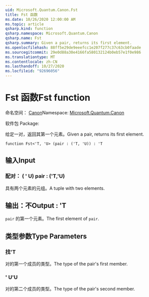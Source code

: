 ```yaml
---
uid: Microsoft.Quantum.Canon.Fst
title: Fst 函数
ms.date: 10/26/2020 12:00:00 AM
ms.topic: article
qsharp.kind: function
qsharp.namespace: Microsoft.Quantum.Canon
qsharp.name: Fst
qsharp.summary: Given a pair, returns its first element.
ms.openlocfilehash: 88ff5e29de9eeefcc1e207f277c37c63cb0faade
ms.sourcegitcommit: 29e0d88a30e4166fa580132124b0eb57e1f0e986
ms.translationtype: MT
ms.contentlocale: zh-CN
ms.lasthandoff: 10/27/2020
ms.locfileid: "92696056"
---
```

# <a name="fst-function"></a><span data-ttu-id="45425-102">Fst 函数</span><span class="sxs-lookup"><span data-stu-id="45425-102">Fst function</span></span>

<span data-ttu-id="45425-103">命名空间： [Canon](xref:Microsoft.Quantum.Canon)</span><span class="sxs-lookup"><span data-stu-id="45425-103">Namespace: [Microsoft.Quantum.Canon](xref:Microsoft.Quantum.Canon)</span></span>

<span data-ttu-id="45425-104">软件包 [](https://nuget.org/packages/)</span><span class="sxs-lookup"><span data-stu-id="45425-104">Package: [](https://nuget.org/packages/)</span></span>


<span data-ttu-id="45425-105">给定一对，返回其第一个元素。</span><span class="sxs-lookup"><span data-stu-id="45425-105">Given a pair, returns its first element.</span></span>

```qsharp
function Fst<'T, 'U> (pair : ('T, 'U)) : 'T
```


## <a name="input"></a><span data-ttu-id="45425-106">输入</span><span class="sxs-lookup"><span data-stu-id="45425-106">Input</span></span>

### <a name="pair--tu"></a><span data-ttu-id="45425-107">配对： ( ' U) </span><span class="sxs-lookup"><span data-stu-id="45425-107">pair : ('T,'U)</span></span>

<span data-ttu-id="45425-108">具有两个元素的元组。</span><span class="sxs-lookup"><span data-stu-id="45425-108">A tuple with two elements.</span></span>



## <a name="output--t"></a><span data-ttu-id="45425-109">输出：不</span><span class="sxs-lookup"><span data-stu-id="45425-109">Output : 'T</span></span>

<span data-ttu-id="45425-110">`pair` 的第一个元素。</span><span class="sxs-lookup"><span data-stu-id="45425-110">The first element of `pair`.</span></span>

## <a name="type-parameters"></a><span data-ttu-id="45425-111">类型参数</span><span class="sxs-lookup"><span data-stu-id="45425-111">Type Parameters</span></span>

### <a name="t"></a><span data-ttu-id="45425-112">找</span><span class="sxs-lookup"><span data-stu-id="45425-112">'T</span></span>

<span data-ttu-id="45425-113">对的第一个成员的类型。</span><span class="sxs-lookup"><span data-stu-id="45425-113">The type of the pair's first member.</span></span>
### <a name="u"></a><span data-ttu-id="45425-114">' U</span><span class="sxs-lookup"><span data-stu-id="45425-114">'U</span></span>

<span data-ttu-id="45425-115">对的第二个成员的类型。</span><span class="sxs-lookup"><span data-stu-id="45425-115">The type of the pair's second member.</span></span>